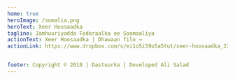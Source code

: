 ```yaml
---
home: true
heroImage: /somalia.png
heroText: Xeer Hoosaadka
tagline: Jamhuuriyadda Federaalka ee Soomaaliya
actionText: Xeer Hoosaadka | Dhawaan filo →
actionLink: https://www.dropbox.com/s/ei1o5i59o5a5tut/xeer-hoosaadka_22-23_oct_2013_2.pdf?dl=0


footer: Copyright © 2018 | Dastuurka | Developed Ali Salad
---
```

